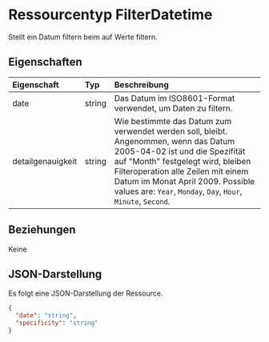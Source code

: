 # <a name="filterdatetime-resource-type"></a>Ressourcentyp FilterDatetime

Stellt ein Datum filtern beim auf Werte filtern.

## <a name="properties"></a>Eigenschaften
| Eigenschaft     | Typ   |Beschreibung|
|:---------------|:--------|:----------|
|date|string|Das Datum im ISO8601-Format verwendet, um Daten zu filtern.|
|detailgenauigkeit|string|Wie bestimmte das Datum zum verwendet werden soll, bleibt. Angenommen, wenn das Datum 2005-04-02 ist und die Spezifität auf "Month" festgelegt wird, bleiben Filteroperation alle Zeilen mit einem Datum im Monat April 2009. Possible values are: `Year`, `Monday`, `Day`, `Hour`, `Minute`, `Second`.|

## <a name="relationships"></a>Beziehungen
Keine


## <a name="json-representation"></a>JSON-Darstellung

Es folgt eine JSON-Darstellung der Ressource.

<!-- {
  "blockType": "resource",
  "optionalProperties": [

  ],
  "@odata.type": "microsoft.graph.filterDateTime"
}-->

```json
{
  "date": "string",
  "specificity": "string"
}

```

<!-- uuid: 8fcb5dbc-d5aa-4681-8e31-b001d5168d79
2015-10-25 14:57:30 UTC -->
<!-- {
  "type": "#page.annotation",
  "description": "FilterDatetime resource",
  "keywords": "",
  "section": "documentation",
  "tocPath": ""
}-->